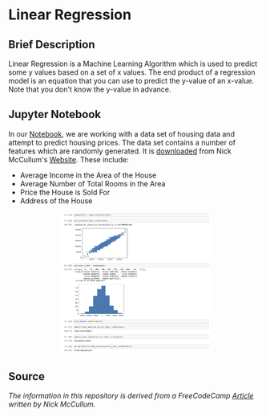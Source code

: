 # Linear Regression

## Brief Description
Linear Regression is a Machine Learning Algorithm which is used to predict some y values based on a
set of x values. The end product of a regression model is an equation that you can use to predict the y-value of an x-value.
Note that you don't know the y-value in advance. 

## Jupyter Notebook
In our <a href= "linear_regression.py">Notebook</a>, we are working with a data set of housing data and attempt to predict housing prices.
The data set contains a number of features which are randomly generated. It is <a href = "https://nickmccullum.com/files/Housing_Data.csv">downloaded</a> from Nick McCullum's <a href= "https://nickmccullum.com">Website</a>.
These include:
<ul>
    <li>Average Income in the Area of the House</li>
    <li>Average Number of Total Rooms in the Area</li>
    <li>Price the House is Sold For</li>
    <li>Address of the House</li>
</ul>

<p align="center"><img src="Jupyter_Notebook-Preview.JPG" width="60%" height="60%" title="Preview of Notebook" ></p>

## Source
<i>The information in this repository is derived from a FreeCodeCamp 
<a href= "https://www.freecodecamp.org/news/a-no-code-intro-to-the-9-most-important-machine-learning-algorithms-today">Article</a> written by Nick McCullum.</i>